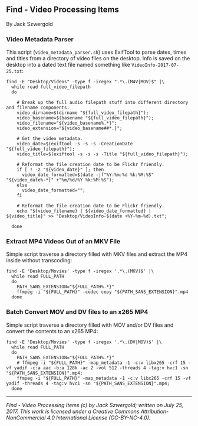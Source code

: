 ## Find - Video Processing Items

By Jack Szwergold

### Video Metadata Parser

This script (`video_metadata_parser.sh`) uses ExifTool to parse dates, times and titles from a directory of video files on the desktop. Info is saved on the desktop into a dated text file named something like `VideoInfo-2017-07-25.txt`:

	find -E "Desktop/Videos" -type f -iregex ".*\.(M4V|MOV)$" |\
	  while read full_video_filepath
	  do
	
	    # Break up the full audio filepath stuff into different directory and filename components.
	    video_dirname=$(dirname "${full_video_filepath}");
	    video_basename=$(basename "${full_video_filepath}");
	    video_filename="${video_basename%.*}";
	    video_extension="${video_basename##*.}";
	
	    # Get the video metadata.
	    video_date=$(exiftool -s -s -s -CreationDate "${full_video_filepath}");
	    video_title=$(exiftool -s -s -s -Title "${full_video_filepath}");
	
	    # Reformat the file creation date to be Flickr friendly.
	    if [ ! -z "${video_date}" ]; then
	      video_date_formatted=$(date -jf"%Y:%m:%d %k:%M:%S" "${video_date%-*}" +"%m/%d/%Y %k:%M:%S");
	    else
	      video_date_formatted="";
	    fi
	
	    # Reformat the file creation date to be Flickr friendly.
	    echo "${video_filename} | ${video_date_formatted} | ${video_title}" >> "Desktop/VideoInfo-$(date +%Y-%m-%d).txt";
	
	  done

### Extract MP4 Videos Out of an MKV File

Simple script traverse a directory filled with MKV files and extract the MP4 inside without transcoding:

	find -E 'Desktop/Movies' -type f -iregex '.*\.(MKV)$' |\
	  while read FULL_PATH
	  do
	    PATH_SANS_EXTENSION="${FULL_PATH%.*}"
	    ffmpeg -i "${FULL_PATH}" -codec copy "${PATH_SANS_EXTENSION}".mp4
	  done

### Batch Convert MOV and DV files to an x265 MP4

Simple script traverse a directory filled with MOV and/or DV files and convert the contents to an x265 MP4:

	find -E 'Desktop/Movies' -type f -iregex '.*\.(DV|MOV)$' |\
	  while read FULL_PATH
	  do
	    PATH_SANS_EXTENSION="${FULL_PATH%.*}"
	    # ffmpeg -i "${FULL_PATH}" -map_metadata -1 -c:v libx265 -crf 15 -vf yadif -c:a aac -b:a 128k -ac 2 -vol 512 -threads 4 -tag:v hvc1 -sn "${PATH_SANS_EXTENSION}".mp4;
	    ffmpeg -i "${FULL_PATH}" -map_metadata -1 -c:v libx265 -crf 15 -vf yadif -threads 4 -tag:v hvc1 -sn "${PATH_SANS_EXTENSION}".mp4;
	  done

***

*Find - Video Processing Items (c) by Jack Szwergold; written on July 25, 2017. This work is licensed under a Creative Commons Attribution-NonCommercial 4.0 International License (CC-BY-NC-4.0).*